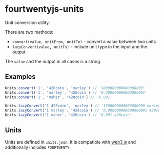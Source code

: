 # fourtwentyjs-units

Unit conversion utility.

There are two methods:

- `convert(value, unitFrom, unitTo)` - convert a value between two units
- `lazyConvert(value, unitTo)` - include unit type in the input and the output

The `value` and the output in all cases is a string.

## Examples

```js
Units.convert('1', '420coin', 'marley') // '1000000000000000000'
Units.convert('1', 'marley', '420coin') // '0.000000000000000001'
Units.convert('1', 'maher', '420coin') // '0.001'

Units.lazyConvert('1 420coin', 'marley') // '1000000000000000000 marley'
Units.lazyConvert('1 marley', '420coin') // '0.000000000000000001 420coin'
Units.lazyConvert('1 maher', '420coin') // '0.001 420coin'
```

## Units

Units are defined in `units.json`. It is compatible with [web3.js](https://github.com/420integrated/web3.js) and additionally includes `FOURTWENTY`.
